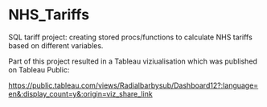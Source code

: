 # NHS_Tariffs
SQL tariff project: creating stored procs/functions to calculate NHS tariffs based on different variables.

Part of this project resulted in a Tableau viziualisation which was published on Tableau Public: 

https://public.tableau.com/views/Radialbarbysub/Dashboard12?:language=en&:display_count=y&:origin=viz_share_link
